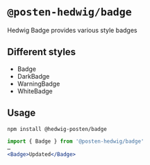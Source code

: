 # `@posten-hedwig/badge`

Hedwig Badge provides various style badges

## Different styles

- Badge
- DarkBadge
- WarningBadge
- WhiteBadge

## Usage

```bash
npm install @hedwig-posten/badge
```

```jsx
import { Badge } from '@posten-hedwig/badge'
…
<Badge>Updated</Badge>
```
